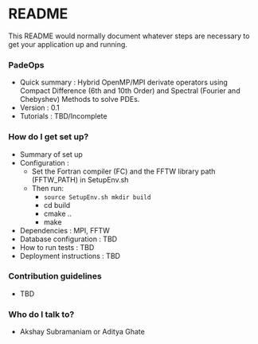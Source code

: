 # README #

This README would normally document whatever steps are necessary to get your application up and running.

### PadeOps ###

* Quick summary : Hybrid OpenMP/MPI derivate operators using Compact Difference (6th and 10th Order) and Spectral (Fourier and Chebyshev) Methods to solve PDEs.
* Version : 0.1
* Tutorials : TBD/Incomplete

### How do I get set up? ###

* Summary of set up
* Configuration :
    * Set the Fortran compiler (FC) and the FFTW library path (FFTW_PATH) in SetupEnv.sh
    * Then run:
        * `source SetupEnv.sh
           mkdir build`
        * cd build
        * cmake ..
        * make
* Dependencies : MPI, FFTW
* Database configuration : TBD
* How to run tests : TBD
* Deployment instructions : TBD

### Contribution guidelines ###

* TBD

### Who do I talk to? ###

* Akshay Subramaniam or Aditya Ghate